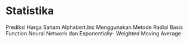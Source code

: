 # Statistika

Prediksi Harga Saham Alphabert.Inc Menggunakan Metode
Radial Basis Function Neural Network dan Exponentially-
Weighted Moving Average
